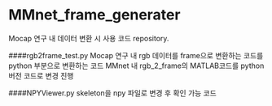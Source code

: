 # MMnet_frame_generater
Mocap 연구 내 데이터 변환 시 사용 코드 repository.


####rgb2frame_test.py
Mocap 연구 내 rgb 데이터를 frame으로 변환하는 코드를 python 부분으로 변환하는 코드 
MMnet 내 rgb_2_frame의 MATLAB코드를 python 버전 코드로 변경 진행

####NPYViewer.py
skeleton을 npy 파일로 변경 후 확인 가능 코드
